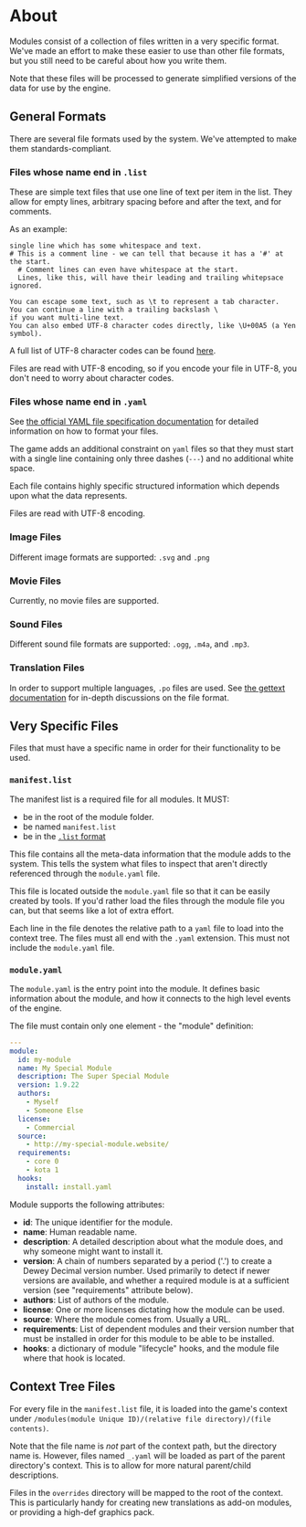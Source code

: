 # About

Modules consist of a collection of files written in a very specific format.  We've made an effort to make these easier to use than other file formats, but you still need to be careful about how you write them.

Note that these files will be processed to generate simplified versions of the data for use by the engine.


## General Formats

There are several file formats used by the system.  We've attempted to make them standards-compliant.

### Files whose name end in `.list`

These are simple text files that use one line of text per item in the list.  They allow for empty lines, arbitrary spacing before and after the text, and for comments.

As an example:

```
single line which has some whitespace and text.
# This is a comment line - we can tell that because it has a '#' at the start.
  # Comment lines can even have whitespace at the start.
  Lines, like this, will have their leading and trailing whitepsace ignored.

You can escape some text, such as \t to represent a tab character.
You can continue a line with a trailing backslash \
if you want multi-line text.
You can also embed UTF-8 character codes directly, like \U+00A5 (a Yen symbol).
```

A full list of UTF-8 character codes can be found [here](https://www.fileformat.info/info/charset/UTF-8/list.htm).

Files are read with UTF-8 encoding, so if you encode your file in UTF-8, you don't need to worry about character codes.

### Files whose name end in `.yaml`

See [the official YAML file specification documentation](https://yaml.org/spec/1.2/spec.html) for detailed information on how to format your files.

The game adds an additional constraint on `yaml` files so that they must start with a single line containing only three dashes (`---`) and no additional white space.

Each file contains highly specific structured information which depends upon what the data represents.

Files are read with UTF-8 encoding.

### Image Files

Different image formats are supported: `.svg` and `.png`

### Movie Files

Currently, no movie files are supported.

### Sound Files

Different sound file formats are supported: `.ogg`, `.m4a`, and `.mp3`.

### Translation Files

In order to support multiple languages, `.po` files are used.  See
[the gettext documentation](https://www.gnu.org/software/gettext/manual/gettext.html) for in-depth discussions on the file format.


## Very Specific Files

Files that must have a specific name in order for their functionality to be used.


### `manifest.list`

The manifest list is a required file for all modules.  It MUST:

* be in the root of the module folder.
* be named `manifest.list`
* be in the [`.list` format](#files-whose-name-ends-in-list)

This file contains all the meta-data information that the module adds to the system.  This tells the system what files to inspect that aren't directly referenced through the `module.yaml` file.

This file is located outside the `module.yaml` file so that it can be easily created by tools.  If you'd rather load the files through the module file you can, but that seems like a lot of extra effort.

Each line in the file denotes the relative path to a `yaml` file to load into the context tree.  The files must all end with the `.yaml` extension.  This must not include the `module.yaml` file.


### `module.yaml`

The `module.yaml` is the entry point into the module.  It defines basic
information about the module, and how it connects to the high level events of the engine.

The file must contain only one element - the "module" definition:

```yaml
---
module:
  id: my-module
  name: My Special Module
  description: The Super Special Module
  version: 1.9.22
  authors:
    - Myself
    - Someone Else
  license:
    - Commercial
  source:
    - http://my-special-module.website/
  requirements:
    - core 0
    - kota 1
  hooks:
    install: install.yaml
```

Module supports the following attributes:

* **id**: The unique identifier for the module.
* **name**: Human readable name.
* **description**: A detailed description about what the module does, and why someone might want to install it.
* **version**: A chain of numbers separated by a period ('.') to create a Dewey Decimal version number.  Used primarily to detect if newer versions are available, and whether a required module is at a sufficient version (see "requirements" attribute below).
* **authors**: List of authors of the module.
* **license**: One or more licenses dictating how the module can be used.
* **source**: Where the module comes from.  Usually a URL.
* **requirements**: List of dependent modules and their version number that must be installed in order for this module to be able to be installed.
* **hooks**: a dictionary of module "lifecycle" hooks, and the module file where that hook is located.


## Context Tree Files

For every file in the `manifest.list` file, it is loaded into the game's context under `/modules(module Unique ID)/(relative file directory)/(file contents)`.

Note that the file name is *not* part of the context path, but the directory name is.  However, files named `_.yaml` will be loaded as part of the parent directory's context.  This is to allow for more natural parent/child descriptions.

Files in the `overrides` directory will be mapped to the root of the context.  This is particularly handy for creating new translations as add-on modules, or providing a high-def graphics pack.
